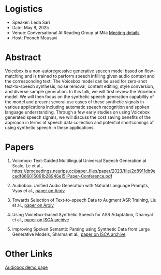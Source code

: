 # Logistics

- Speaker: Leda Sari
- Date: May 8, 2025
- Venue: Conversational AI Reading Group at Mila [Meeting details](https://poonehmousavi.github.io/rg.html)
- Host: Pooneh Mousavi

# Abstract
Voicebox is a non-autoregressive generative speech model based on flow-matching and is trained to perform speech infilling given audio context and the corresponding text. The Voicebox model can be used for zero-shot text-to-speech synthesis, noise removal, content editing, style conversion, and diverse sample generation. In this talk, we will first review the Voicebox model. We will then focus on the synthetic speech generation capability of the model and present several use cases of these synthetic signals in various applications including automatic speech recognition and spoken language understanding. Through a few early studies on using Voicebox generated speech signals, we will discuss the cost saving benefits of the approach in terms of speech data collection and potential shortcomings of using synthetic speech in these applications. 


# Papers
1. Voicebox: Text-Guided Multilingual Universal Speech Generation at Scale, Le et al.,  
https://proceedings.neurips.cc/paper_files/paper/2023/file/2d8911db9ecedf866015091b28946e15-Paper-Conference.pdf

2. Audiobox: Unified Audio Generation with Natural Language Prompts, Vyas et al., 
[paper on Arxiv](https://arxiv.org/pdf/2312.15821)

3. Towards Selection of Text-to-speech Data to Augment ASR Training, Liu et al., 
[paper on Arxiv](https://arxiv.org/pdf/2306.00998)

4. Using Voicebox-based Synthetic Speech for ASR Adaptation, Dhamyal et al.,
[paper on ISCA archive](https://www.isca-archive.org/syndata4genai_2024/dhamyal24_syndata4genai.pdf)

5. Improving Spoken Semantic Parsing using Synthetic Data from Large Generative Models, Sharma et al.,
[paper on ISCA archive](https://www.isca-archive.org/syndata4genai_2024/sharma24_syndata4genai.pdf)

# Other Links
[Audiobox demo page](https://audiobox.metademolab.com/)


